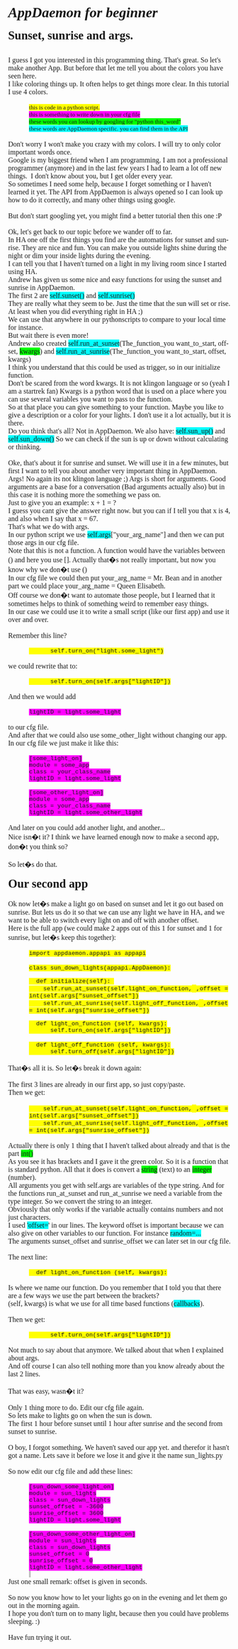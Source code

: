 <html xmlns:o="urn:schemas-microsoft-com:office:office"
xmlns:w="urn:schemas-microsoft-com:office:word"
xmlns="http://www.w3.org/TR/REC-html40">

<head>
<meta http-equiv=Content-Type content="text/html; charset=windows-1252">
<meta name=ProgId content=Word.Document>
<meta name=Generator content="Microsoft Word 10">
<meta name=Originator content="Microsoft Word 10">
<link rel=File-List
href="AppDaemon_for_beginner_2_edited_new_bestanden/filelist.xml">
<title>AppDaemon for beginner</title>
<!--[if gte mso 9]><xml>
 <w:WordDocument>
  <w:SpellingState>Clean</w:SpellingState>
  <w:GrammarState>Clean</w:GrammarState>
  <w:HyphenationZone>21</w:HyphenationZone>
  <w:BrowserLevel>MicrosoftInternetExplorer4</w:BrowserLevel>
 </w:WordDocument>
</xml><![endif]-->
<style>
<!--
 /* Font Definitions */
 @font-face
	{font-family:Tahoma;
	panose-1:2 11 6 4 3 5 4 4 2 4;
	mso-font-charset:0;
	mso-generic-font-family:swiss;
	mso-font-pitch:variable;
	mso-font-signature:-520077569 -1073717157 41 0 66047 0;}
@font-face
	{font-family:Calibri;
	panose-1:2 15 5 2 2 2 4 3 2 4;
	mso-font-charset:0;
	mso-generic-font-family:swiss;
	mso-font-pitch:variable;
	mso-font-signature:-536855809 -1073732485 9 0 511 0;}
 /* Style Definitions */
 p.MsoNormal, li.MsoNormal, div.MsoNormal
	{mso-style-parent:"";
	margin-top:0cm;
	margin-right:0cm;
	margin-bottom:10.0pt;
	margin-left:0cm;
	line-height:115%;
	mso-pagination:widow-orphan;
	font-size:11.0pt;
	font-family:Calibri;
	mso-fareast-font-family:"Times New Roman";}
span.char
	{mso-style-name:char;
	font-family:Tahoma;
	mso-ascii-font-family:Tahoma;
	mso-hansi-font-family:Tahoma;
	mso-bidi-font-family:Tahoma;}
span.SpellE
	{mso-style-name:"";
	mso-spl-e:yes;}
span.GramE
	{mso-style-name:"";
	mso-gram-e:yes;}
@page Section1
	{size:612.0pt 792.0pt;
	margin:72.0pt 72.0pt 72.0pt 72.0pt;
	mso-header-margin:35.4pt;
	mso-footer-margin:35.4pt;
	mso-paper-source:0;}
div.Section1
	{page:Section1;}
-->
</style>
<!--[if gte mso 10]>
<style>
 /* Style Definitions */
 table.MsoNormalTable
	{mso-style-name:Standaardtabel;
	mso-tstyle-rowband-size:0;
	mso-tstyle-colband-size:0;
	mso-style-noshow:yes;
	mso-style-parent:"";
	mso-padding-alt:0cm 5.4pt 0cm 5.4pt;
	mso-para-margin:0cm;
	mso-para-margin-bottom:.0001pt;
	mso-pagination:widow-orphan;
	font-size:10.0pt;
	font-family:"Times New Roman";}
</style>
<![endif]-->
</head>

<body lang=NL style='tab-interval:35.4pt'>

<div class=Section1>

<p class=MsoNormal style='margin-bottom:0cm;margin-bottom:.0001pt;line-height:
normal'><b><i><span lang=EN-US style='font-size:24.0pt;font-family:"Times New Roman";
mso-ansi-language:EN-US'>AppDaemon for beginner</span></i></b><span lang=DE
style='mso-ansi-language:DE'><o:p></o:p></span></p>

<p class=MsoNormal style='margin-bottom:0cm;margin-bottom:.0001pt;line-height:
normal'><span lang=EN-US style='font-size:12.0pt;font-family:"Times New Roman";
mso-ansi-language:EN-US'>&nbsp;</span><span lang=DE style='mso-ansi-language:
DE'><o:p></o:p></span></p>

<p class=MsoNormal style='margin-bottom:0cm;margin-bottom:.0001pt;line-height:
normal'><span class=GramE><b><span lang=EN-US style='font-size:20.0pt;
font-family:"Times New Roman";mso-ansi-language:EN-US'>Sunset, sunrise and
args.</span></b></span><span lang=DE style='mso-ansi-language:DE'><o:p></o:p></span></p>

<p class=MsoNormal style='margin-bottom:0cm;margin-bottom:.0001pt;line-height:
normal'><b><span lang=EN-US style='font-size:20.0pt;font-family:"Times New Roman";
mso-ansi-language:EN-US'>&nbsp;</span></b><span lang=DE style='mso-ansi-language:
DE'><o:p></o:p></span></p>

<p class=MsoNormal style='margin-bottom:0cm;margin-bottom:.0001pt;line-height:
normal'><span lang=EN-US style='font-size:12.0pt;font-family:"Times New Roman";
mso-ansi-language:EN-US'>I guess I got you interested in this programming
thing. That's great. So let's make another App. But before that let me tell you
about the colors you have seen here.</span></p>

<p class=MsoNormal style='margin-bottom:0cm;margin-bottom:.0001pt;line-height:
normal'><span lang=EN-US style='font-size:12.0pt;font-family:"Times New Roman";
mso-ansi-language:EN-US'>I like coloring things up. It often helps to get
things more clear. In this tutorial I use 4 colors. </span><span lang=EN-US
style='mso-ansi-language:EN-US'><o:p></o:p></span></p>

<p class=MsoNormal style='margin-bottom:0cm;margin-bottom:.0001pt;line-height:
normal'><span lang=EN-US style='font-size:12.0pt;font-family:"Times New Roman";
mso-ansi-language:EN-US'>&nbsp;</span><span lang=EN-US style='mso-ansi-language:
EN-US'><o:p></o:p></span></p>

<p class=MsoNormal style='margin-top:0cm;margin-right:0cm;margin-bottom:0cm;
margin-left:35.4pt;margin-bottom:.0001pt;line-height:normal'><span class=GramE><span
lang=EN-US style='font-size:10.0pt;font-family:"Times New Roman";background:
yellow;mso-ansi-language:EN-US'>this</span></span><span lang=EN-US
style='font-size:10.0pt;font-family:"Times New Roman";background:yellow;
mso-ansi-language:EN-US'> is code in a python script.</span><span lang=EN-US
style='mso-ansi-language:EN-US'><o:p></o:p></span></p>

<p class=MsoNormal style='margin-top:0cm;margin-right:0cm;margin-bottom:0cm;
margin-left:35.4pt;margin-bottom:.0001pt;line-height:normal'><span class=GramE><span
lang=EN-US style='font-size:10.0pt;font-family:"Times New Roman";background:
fuchsia;mso-ansi-language:EN-US'>this</span></span><span lang=EN-US
style='font-size:10.0pt;font-family:"Times New Roman";background:fuchsia;
mso-ansi-language:EN-US'> is something to write down in your cfg file</span><span
lang=EN-US style='mso-ansi-language:EN-US'><o:p></o:p></span></p>

<p class=MsoNormal style='margin-top:0cm;margin-right:0cm;margin-bottom:0cm;
margin-left:35.4pt;margin-bottom:.0001pt;line-height:normal'><span class=GramE><span
lang=EN-US style='font-size:10.0pt;font-family:"Times New Roman";background:
lime;mso-ansi-language:EN-US'>these</span></span><span lang=EN-US
style='font-size:10.0pt;font-family:"Times New Roman";background:lime;
mso-ansi-language:EN-US'> words you can lookup by <span class=SpellE>googling</span>
for &quot;python <span class=SpellE>this_word</span>&quot;</span></p>

<p class=MsoNormal style='margin-top:0cm;margin-right:0cm;margin-bottom:0cm;
margin-left:35.4pt;margin-bottom:.0001pt;line-height:normal'><span class=GramE><span
lang=EN-US style='font-size:10.0pt;font-family:"Times New Roman";background:
aqua;mso-ansi-language:EN-US'>these</span></span><span lang=EN-US
style='font-size:10.0pt;font-family:"Times New Roman";background:aqua;
mso-ansi-language:EN-US'> words are AppDaemon specific. <span class=GramE>you</span>
can find them in the API</span></p>

<p class=MsoNormal style='margin-bottom:0cm;margin-bottom:.0001pt;line-height:
normal'><span lang=EN-US style='font-size:12.0pt;font-family:"Times New Roman";
mso-ansi-language:EN-US'>&nbsp;</span></p>

<p class=MsoNormal style='margin-bottom:0cm;margin-bottom:.0001pt;line-height:
normal'><span lang=EN-US style='font-size:12.0pt;font-family:"Times New Roman";
mso-ansi-language:EN-US'>Don't worry I won't make you crazy with my colors. I
will try to only color important words once.</span></p>

<p class=MsoNormal style='margin-bottom:0cm;margin-bottom:.0001pt;line-height:
normal'><span lang=EN-US style='font-size:12.0pt;font-family:"Times New Roman";
mso-ansi-language:EN-US'>Google is my biggest friend when I am programming. I
am not a professional programmer (anymore) and in the last few years I had to
learn a lot off new things. &nbsp;I don't know about you, but I get older every
year.</span><span lang=EN-US style='mso-ansi-language:EN-US'><o:p></o:p></span></p>

<p class=MsoNormal style='margin-bottom:0cm;margin-bottom:.0001pt;line-height:
normal'><span lang=EN-US style='font-size:12.0pt;font-family:"Times New Roman";
mso-ansi-language:EN-US'>So sometimes I need some help, because I forget
something or I haven't learned it yet. The API from AppDaemon is always opened
so I can look up how to do it correctly, and many other things using <span
class=SpellE>google</span>.</span></p>

<p class=MsoNormal style='margin-bottom:0cm;margin-bottom:.0001pt;line-height:
normal'><span lang=EN-US style='font-size:12.0pt;font-family:"Times New Roman";
mso-ansi-language:EN-US'>&nbsp;</span></p>

<p class=MsoNormal style='margin-bottom:0cm;margin-bottom:.0001pt;line-height:
normal'><span lang=EN-US style='font-size:12.0pt;font-family:"Times New Roman";
mso-ansi-language:EN-US'>But don't start <span class=SpellE>googling</span>
yet, you might find a better tutorial then this <span class=GramE>one :P</span></span></p>

<p class=MsoNormal style='margin-bottom:0cm;margin-bottom:.0001pt;line-height:
normal'><span lang=EN-US style='font-size:12.0pt;font-family:"Times New Roman";
mso-ansi-language:EN-US'>&nbsp;</span></p>

<p class=MsoNormal style='margin-bottom:0cm;margin-bottom:.0001pt;line-height:
normal'><span lang=EN-US style='font-size:12.0pt;font-family:"Times New Roman";
mso-ansi-language:EN-US'>Ok, let's get back to our topic before we wander off
to far.</span></p>

<p class=MsoNormal style='margin-bottom:0cm;margin-bottom:.0001pt;line-height:
normal'><span lang=EN-US style='font-size:12.0pt;font-family:"Times New Roman";
mso-ansi-language:EN-US'>In HA one off the first things you find <span
class=GramE>are</span> the automations for sunset and sunrise. They are nice
and fun. You can make you outside lights shine during the night or dim <span
class=GramE>your</span> inside lights during the evening.</span></p>

<p class=MsoNormal style='margin-bottom:0cm;margin-bottom:.0001pt;line-height:
normal'><span lang=EN-US style='font-size:12.0pt;font-family:"Times New Roman";
mso-ansi-language:EN-US'>I can tell you that I haven't turned on a light in my
living room since I started using HA.</span></p>

<p class=MsoNormal style='margin-bottom:0cm;margin-bottom:.0001pt;line-height:
normal'><span lang=EN-US style='font-size:12.0pt;font-family:"Times New Roman";
mso-ansi-language:EN-US'>Andrew has given us some nice and easy functions for
using the sunset and sunrise in AppDaemon.</span><span lang=DE
style='mso-ansi-language:DE'><o:p></o:p></span></p>

<p class=MsoNormal style='margin-bottom:0cm;margin-bottom:.0001pt;line-height:
normal'><span lang=EN-US style='font-size:12.0pt;font-family:"Times New Roman";
mso-ansi-language:EN-US'>The first 2 are <span class=SpellE><span class=GramE><span
style='background:aqua'>self.sunset</span></span></span><span class=GramE><span
style='background:aqua'>(</span></span><span style='background:aqua'>)</span>
and <span class=SpellE><span style='background:aqua'>self.sunrise</span></span><span
style='background:aqua'>()</span></span><span lang=DE style='mso-ansi-language:
DE'><o:p></o:p></span></p>

<p class=MsoNormal style='margin-bottom:0cm;margin-bottom:.0001pt;line-height:
normal'><span lang=EN-US style='font-size:12.0pt;font-family:"Times New Roman";
mso-ansi-language:EN-US'>They are really what they seem to be. <span
class=GramE>Just the time that the sun will set or rise.</span> At least when
you did everything right in HA ;) </span></p>

<p class=MsoNormal style='margin-bottom:0cm;margin-bottom:.0001pt;line-height:
normal'><span lang=EN-US style='font-size:12.0pt;font-family:"Times New Roman";
mso-ansi-language:EN-US'>We can use that anywhere in our <span class=SpellE>pythonscripts</span>
to compare to your local time for instance.</span></p>

<p class=MsoNormal style='margin-bottom:0cm;margin-bottom:.0001pt;line-height:
normal'><span lang=EN-US style='font-size:12.0pt;font-family:"Times New Roman";
mso-ansi-language:EN-US'>But wait there is even more!</span></p>

<p class=MsoNormal style='margin-bottom:0cm;margin-bottom:.0001pt;line-height:
normal'><span lang=EN-US style='font-size:12.0pt;font-family:"Times New Roman";
mso-ansi-language:EN-US'>Andrew also created <span class=SpellE><span
style='background:aqua'>self.run_at_<span class=GramE>sunset</span></span></span><span
class=GramE>(</span><span class=SpellE>The_function_you</span> <span
class=SpellE>want_to_start</span>, offset, <span class=SpellE><span
style='background:lime'>kwargs</span></span>) and <span class=SpellE><span
style='background:aqua'>self.run_at_sunrise</span></span>(<span class=SpellE>The_function_you</span>
<span class=SpellE>want_to_start</span>, offset, <span class=SpellE>kwargs</span>)</span></p>

<p class=MsoNormal style='margin-bottom:0cm;margin-bottom:.0001pt;line-height:
normal'><span lang=EN-US style='font-size:12.0pt;font-family:"Times New Roman";
mso-ansi-language:EN-US'>I think you understand that this could be used as
trigger, so in our initialize function.</span></p>

<p class=MsoNormal style='margin-bottom:0cm;margin-bottom:.0001pt;line-height:
normal'><span lang=EN-US style='font-size:12.0pt;font-family:"Times New Roman";
mso-ansi-language:EN-US'>Don't be scared from the word <span class=SpellE>kwargs</span>.
It is not <span class=SpellE>klingon</span> language or so (yeah I am a <span
class=SpellE>startrek</span> fan) <span class=SpellE>Kwargs</span> is a python
word that is used on a place where you can use several variables you want to
pass to the function.</span></p>

<p class=MsoNormal style='margin-bottom:0cm;margin-bottom:.0001pt;line-height:
normal'><span lang=EN-US style='font-size:12.0pt;font-family:"Times New Roman";
mso-ansi-language:EN-US'>So at that place you can give something to your
function. Maybe you like to give a description or a color for your lights. I
don't use it a lot actually, but it is there.</span></p>

<p class=MsoNormal style='margin-bottom:0cm;margin-bottom:.0001pt;line-height:
normal'><span lang=EN-US style='font-size:12.0pt;font-family:"Times New Roman";
mso-ansi-language:EN-US'>Do you think that's all? Not in AppDaemon. We also
have: <span class=SpellE><span style='background:aqua'>self.sun_<span
class=GramE>up</span></span></span><span class=GramE><span style='background:
aqua'>(</span></span><span style='background:aqua'>)</span> and <span
class=SpellE><span style='background:aqua'>self.sun_down</span></span><span
style='background:aqua'>()</span> So we can check if the sun is up or down
without calculating or thinking.</span></p>

<p class=MsoNormal style='margin-bottom:0cm;margin-bottom:.0001pt;line-height:
normal'><span lang=EN-US style='font-size:12.0pt;font-family:"Times New Roman";
mso-ansi-language:EN-US'>&nbsp;</span></p>

<p class=MsoNormal style='margin-bottom:0cm;margin-bottom:.0001pt;line-height:
normal'><span class=SpellE><span lang=EN-US style='font-size:12.0pt;font-family:
"Times New Roman";mso-ansi-language:EN-US'>Oke</span></span><span lang=EN-US
style='font-size:12.0pt;font-family:"Times New Roman";mso-ansi-language:EN-US'>,
that's about it for sunrise and sunset. We will use it in a few minutes, but
first I want to tell you about another very important thing in AppDaemon.</span><span
lang=EN-US style='mso-ansi-language:EN-US'><o:p></o:p></span></p>

<p class=MsoNormal style='margin-bottom:0cm;margin-bottom:.0001pt;line-height:
normal'><span lang=EN-US style='font-size:12.0pt;font-family:"Times New Roman";
mso-ansi-language:EN-US'>Args! No again <span class=GramE>its</span> not <span
class=SpellE>klingon</span> language ;) Args is short for arguments. Good
arguments are a base for a conversation (Bad arguments actually also) but in
this case it is nothing more the something we pass on.</span><span lang=EN-US
style='mso-ansi-language:EN-US'><o:p></o:p></span></p>

<p class=MsoNormal style='margin-bottom:0cm;margin-bottom:.0001pt;line-height:
normal'><span lang=EN-US style='font-size:12.0pt;font-family:"Times New Roman";
mso-ansi-language:EN-US'>Just to give you an example: x + 1 <span class=GramE>=
?</span></span><span lang=DE style='mso-ansi-language:DE'><o:p></o:p></span></p>

<p class=MsoNormal style='margin-bottom:0cm;margin-bottom:.0001pt;line-height:
normal'><span lang=EN-US style='font-size:12.0pt;font-family:"Times New Roman";
mso-ansi-language:EN-US'>I guess you <span class=GramE>cant</span> give the
answer right now. <span class=GramE>but</span> you can if I tell you that x is
4, and also when I say that x = 67.</span><span lang=DE style='mso-ansi-language:
DE'><o:p></o:p></span></p>

<p class=MsoNormal style='margin-bottom:0cm;margin-bottom:.0001pt;line-height:
normal'><span lang=EN-US style='font-size:12.0pt;font-family:"Times New Roman";
mso-ansi-language:EN-US'>That's what we do with args.</span></p>

<p class=MsoNormal style='margin-bottom:0cm;margin-bottom:.0001pt;line-height:
normal'><span lang=EN-US style='font-size:12.0pt;font-family:"Times New Roman";
mso-ansi-language:EN-US'>In our python script we use <span class=SpellE><span
class=GramE><span style='background:aqua'>self.args</span></span></span><span
class=GramE>[</span>&quot;<span class=SpellE>your_arg_name</span>&quot;] and
then we can put those args in our cfg file. </span></p>

<p class=MsoNormal style='margin-bottom:0cm;margin-bottom:.0001pt;line-height:
normal'><span lang=EN-US style='font-size:12.0pt;font-family:"Times New Roman";
mso-ansi-language:EN-US'>Note that this is not a function. A function would
have the variables between () and here you use []. Actually that�s not really
important, but now you know why we don�t use () </span></p>

<p class=MsoNormal style='margin-bottom:0cm;margin-bottom:.0001pt;line-height:
normal'><span lang=EN-US style='font-size:12.0pt;font-family:"Times New Roman";
mso-ansi-language:EN-US'>In our cfg file we could then put <span class=SpellE>your_arg_name</span>
= Mr. Bean and in another part we could place <span class=SpellE>your_arg_name</span>
= Queen Elisabeth.</span></p>

<p class=MsoNormal style='margin-bottom:0cm;margin-bottom:.0001pt;line-height:
normal'><span lang=EN-US style='font-size:12.0pt;font-family:"Times New Roman";
mso-ansi-language:EN-US'>Off course we don�t want to automate those people, but
I learned that it sometimes helps to think of something weird to remember easy
things.</span></p>

<p class=MsoNormal style='margin-bottom:0cm;margin-bottom:.0001pt;line-height:
normal'><span lang=EN-US style='font-size:12.0pt;font-family:"Times New Roman";
mso-ansi-language:EN-US'>In our case we could use it to write a small script
(like our first app) and use it over and over.</span></p>

<p class=MsoNormal style='margin-bottom:0cm;margin-bottom:.0001pt;line-height:
normal'><span lang=EN-US style='font-size:12.0pt;font-family:"Times New Roman";
mso-ansi-language:EN-US'>&nbsp;</span></p>

<p class=MsoNormal style='margin-bottom:0cm;margin-bottom:.0001pt;line-height:
normal'><span lang=EN-US style='font-size:12.0pt;font-family:"Times New Roman";
mso-ansi-language:EN-US'>Remember this line?</span></p>

<p class=MsoNormal style='margin-bottom:0cm;margin-bottom:.0001pt;line-height:
normal'><span lang=EN-US style='font-size:12.0pt;font-family:"Times New Roman";
mso-ansi-language:EN-US'>&nbsp;</span></p>

<p class=MsoNormal style='margin-top:0cm;margin-right:0cm;margin-bottom:0cm;
margin-left:35.4pt;margin-bottom:.0001pt;line-height:normal'><span lang=EN-US
style='font-size:10.0pt;font-family:"Courier New";background:yellow;mso-ansi-language:
EN-US'>&nbsp;&nbsp;&nbsp;&nbsp;&nbsp; <span class=SpellE>self.turn_<span
class=GramE>on</span></span><span class=GramE>(</span>&quot;<span class=SpellE>light.some_light</span>&quot;)</span></p>

<p class=MsoNormal style='margin-top:0cm;margin-right:0cm;margin-bottom:0cm;
margin-left:35.4pt;margin-bottom:.0001pt;line-height:normal'><span lang=EN-US
style='font-size:12.0pt;font-family:"Courier New";mso-ansi-language:EN-US'>&nbsp;</span></p>

<p class=MsoNormal style='margin-bottom:0cm;margin-bottom:.0001pt;line-height:
normal'><span class=GramE><span lang=EN-US style='font-size:12.0pt;font-family:
"Times New Roman";mso-ansi-language:EN-US'>we</span></span><span lang=EN-US
style='font-size:12.0pt;font-family:"Times New Roman";mso-ansi-language:EN-US'>
could rewrite that to:</span></p>

<p class=MsoNormal style='margin-top:0cm;margin-right:0cm;margin-bottom:0cm;
margin-left:35.4pt;margin-bottom:.0001pt;line-height:normal'><span lang=EN-US
style='font-size:12.0pt;font-family:"Times New Roman";mso-ansi-language:EN-US'>&nbsp;</span></p>

<p class=MsoNormal style='margin-top:0cm;margin-right:0cm;margin-bottom:0cm;
margin-left:35.4pt;margin-bottom:.0001pt;line-height:normal'><span lang=EN-US
style='font-size:10.0pt;font-family:"Courier New";background:yellow;mso-ansi-language:
EN-US'>&nbsp;&nbsp;&nbsp;&nbsp;&nbsp; <span class=SpellE>self.turn_<span
class=GramE>on</span></span><span class=GramE>(</span><span class=SpellE>self.args</span>[&quot;<span
class=SpellE>lightID</span>&quot;])</span></p>

<p class=MsoNormal style='margin-top:0cm;margin-right:0cm;margin-bottom:0cm;
margin-left:35.4pt;margin-bottom:.0001pt;line-height:normal'><span lang=EN-US
style='font-size:12.0pt;font-family:"Times New Roman";mso-ansi-language:EN-US'>&nbsp;</span></p>

<p class=MsoNormal style='margin-bottom:0cm;margin-bottom:.0001pt;line-height:
normal'><span lang=EN-US style='font-size:12.0pt;font-family:"Times New Roman";
mso-ansi-language:EN-US'>And then we would add</span></p>

<p class=MsoNormal style='margin-top:0cm;margin-right:0cm;margin-bottom:0cm;
margin-left:35.4pt;margin-bottom:.0001pt;line-height:normal'><span lang=EN-US
style='font-size:12.0pt;font-family:"Times New Roman";mso-ansi-language:EN-US'>&nbsp;</span></p>

<p class=MsoNormal style='margin-top:0cm;margin-right:0cm;margin-bottom:0cm;
margin-left:35.4pt;margin-bottom:.0001pt;line-height:normal'><span
class=SpellE><span class=GramE><span lang=EN-US style='font-size:10.0pt;
font-family:"Courier New";background:fuchsia;mso-ansi-language:EN-US'>lightID</span></span></span><span
lang=EN-US style='font-size:10.0pt;font-family:"Courier New";background:fuchsia;
mso-ansi-language:EN-US'> = <span class=SpellE>light.some_light</span></span></p>

<p class=MsoNormal style='margin-top:0cm;margin-right:0cm;margin-bottom:0cm;
margin-left:35.4pt;margin-bottom:.0001pt;line-height:normal'><span lang=EN-US
style='font-size:12.0pt;font-family:"Times New Roman";mso-ansi-language:EN-US'>&nbsp;</span></p>

<p class=MsoNormal style='margin-bottom:0cm;margin-bottom:.0001pt;line-height:
normal'><span class=GramE><span lang=EN-US style='font-size:12.0pt;font-family:
"Times New Roman";mso-ansi-language:EN-US'>to</span></span><span lang=EN-US
style='font-size:12.0pt;font-family:"Times New Roman";mso-ansi-language:EN-US'>
our cfg file.</span></p>

<p class=MsoNormal style='margin-bottom:0cm;margin-bottom:.0001pt;line-height:
normal'><span lang=EN-US style='font-size:12.0pt;font-family:"Times New Roman";
mso-ansi-language:EN-US'>And after that we could also use <span class=SpellE>some_other_light</span>
without changing our app.</span></p>

<p class=MsoNormal style='margin-bottom:0cm;margin-bottom:.0001pt;line-height:
normal'><span lang=EN-US style='font-size:12.0pt;font-family:"Times New Roman";
mso-ansi-language:EN-US'>In our cfg file we just make it like this:</span></p>

<p class=MsoNormal style='margin-bottom:0cm;margin-bottom:.0001pt;line-height:
normal'><span lang=EN-US style='font-size:12.0pt;font-family:"Times New Roman";
mso-ansi-language:EN-US'>&nbsp;</span></p>

<p class=MsoNormal style='margin-top:0cm;margin-right:0cm;margin-bottom:0cm;
margin-left:35.4pt;margin-bottom:.0001pt;line-height:normal'><span lang=EN-US
style='font-size:10.0pt;font-family:"Courier New";background:fuchsia;
mso-ansi-language:EN-US'>[<span class=SpellE>some_light_on</span>]</span></p>

<p class=MsoNormal style='margin-top:0cm;margin-right:0cm;margin-bottom:0cm;
margin-left:35.4pt;margin-bottom:.0001pt;line-height:normal'><span class=GramE><span
lang=EN-US style='font-size:10.0pt;font-family:"Courier New";background:fuchsia;
mso-ansi-language:EN-US'>module</span></span><span lang=EN-US style='font-size:
10.0pt;font-family:"Courier New";background:fuchsia;mso-ansi-language:EN-US'> =
<span class=SpellE>some_app</span></span><span lang=EN-US style='font-size:
12.0pt;font-family:"Courier New";background:fuchsia;mso-ansi-language:EN-US'> </span></p>

<p class=MsoNormal style='margin-top:0cm;margin-right:0cm;margin-bottom:0cm;
margin-left:35.4pt;margin-bottom:.0001pt;line-height:normal'><span class=GramE><span
lang=EN-US style='font-size:10.0pt;font-family:"Courier New";background:fuchsia;
mso-ansi-language:EN-US'>class</span></span><span lang=EN-US style='font-size:
10.0pt;font-family:"Courier New";background:fuchsia;mso-ansi-language:EN-US'> =
<span class=SpellE>your_class_name</span></span><span lang=EN-US
style='font-size:12.0pt;font-family:"Courier New";background:fuchsia;
mso-ansi-language:EN-US'> </span></p>

<p class=MsoNormal style='margin-top:0cm;margin-right:0cm;margin-bottom:0cm;
margin-left:35.4pt;margin-bottom:.0001pt;line-height:normal'><span
class=SpellE><span class=GramE><span lang=EN-US style='font-size:10.0pt;
font-family:"Courier New";background:fuchsia;mso-ansi-language:EN-US'>lightID</span></span></span><span
lang=EN-US style='font-size:10.0pt;font-family:"Courier New";background:fuchsia;
mso-ansi-language:EN-US'> = <span class=SpellE>light.some_light</span></span></p>

<p class=MsoNormal style='margin-bottom:0cm;margin-bottom:.0001pt;line-height:
normal'><o:p>&nbsp;</o:p></p>

<p class=MsoNormal style='margin-top:0cm;margin-right:0cm;margin-bottom:0cm;
margin-left:35.4pt;margin-bottom:.0001pt;line-height:normal'><span lang=EN-US
style='font-size:10.0pt;font-family:"Courier New";background:fuchsia;
mso-ansi-language:EN-US'>[<span class=SpellE>some_other_light_on</span>]</span></p>

<p class=MsoNormal style='margin-top:0cm;margin-right:0cm;margin-bottom:0cm;
margin-left:35.4pt;margin-bottom:.0001pt;line-height:normal'><span class=GramE><span
lang=EN-US style='font-size:10.0pt;font-family:"Courier New";background:fuchsia;
mso-ansi-language:EN-US'>module</span></span><span lang=EN-US style='font-size:
10.0pt;font-family:"Courier New";background:fuchsia;mso-ansi-language:EN-US'> =
<span class=SpellE>some_app</span></span><span lang=EN-US style='font-size:
12.0pt;font-family:"Courier New";background:fuchsia;mso-ansi-language:EN-US'> </span></p>

<p class=MsoNormal style='margin-top:0cm;margin-right:0cm;margin-bottom:0cm;
margin-left:35.4pt;margin-bottom:.0001pt;line-height:normal'><span class=GramE><span
lang=EN-US style='font-size:10.0pt;font-family:"Courier New";background:fuchsia;
mso-ansi-language:EN-US'>class</span></span><span lang=EN-US style='font-size:
10.0pt;font-family:"Courier New";background:fuchsia;mso-ansi-language:EN-US'> =
<span class=SpellE>your_class_name</span></span><span lang=EN-US
style='font-size:12.0pt;font-family:"Courier New";background:fuchsia;
mso-ansi-language:EN-US'> </span></p>

<p class=MsoNormal style='margin-top:0cm;margin-right:0cm;margin-bottom:0cm;
margin-left:35.4pt;margin-bottom:.0001pt;line-height:normal'><span
class=SpellE><span class=GramE><span lang=EN-US style='font-size:10.0pt;
font-family:"Courier New";background:fuchsia;mso-ansi-language:EN-US'>lightID</span></span></span><span
lang=EN-US style='font-size:10.0pt;font-family:"Courier New";background:fuchsia;
mso-ansi-language:EN-US'> = <span class=SpellE>light.some_other_light</span></span></p>

<p class=MsoNormal style='margin-bottom:0cm;margin-bottom:.0001pt;line-height:
normal'><span lang=EN-US style='font-size:12.0pt;font-family:"Times New Roman";
mso-ansi-language:EN-US'>&nbsp;</span></p>

<p class=MsoNormal style='margin-bottom:0cm;margin-bottom:.0001pt;line-height:
normal'><span lang=EN-US style='font-size:12.0pt;font-family:"Times New Roman";
mso-ansi-language:EN-US'>And later on you could add another <span class=GramE>light,</span>
and another...</span></p>

<p class=MsoNormal style='margin-bottom:0cm;margin-bottom:.0001pt;line-height:
normal'><span lang=EN-US style='font-size:12.0pt;font-family:"Times New Roman";
mso-ansi-language:EN-US'>Nice isn�t it? I think we have learned enough now to
make a second app, don�t you think so?</span></p>

<p class=MsoNormal style='margin-bottom:0cm;margin-bottom:.0001pt;line-height:
normal'><span lang=EN-US style='font-size:12.0pt;font-family:"Times New Roman";
mso-ansi-language:EN-US'>&nbsp;</span></p>

<p class=MsoNormal style='margin-bottom:0cm;margin-bottom:.0001pt;line-height:
normal'><span lang=EN-US style='font-size:12.0pt;font-family:"Times New Roman";
mso-ansi-language:EN-US'>So let�s do that.</span></p>

<p class=MsoNormal style='margin-bottom:0cm;margin-bottom:.0001pt;line-height:
normal'><span lang=EN-US style='font-size:12.0pt;font-family:"Times New Roman";
mso-ansi-language:EN-US'>&nbsp;</span></p>

<p class=MsoNormal style='margin-bottom:0cm;margin-bottom:.0001pt;line-height:
normal'><b><span lang=EN-US style='font-size:20.0pt;font-family:"Times New Roman";
mso-ansi-language:EN-US'>Our second app</span></b></p>

<p class=MsoNormal style='margin-bottom:0cm;margin-bottom:.0001pt;line-height:
normal'><span lang=EN-US style='font-size:12.0pt;font-family:"Times New Roman";
mso-ansi-language:EN-US'>&nbsp;</span></p>

<p class=MsoNormal style='margin-bottom:0cm;margin-bottom:.0001pt;line-height:
normal'><span lang=EN-US style='font-size:12.0pt;font-family:"Times New Roman";
mso-ansi-language:EN-US'>Ok now let�s make a light go on based on sunset and
let it go out based on sunrise. But lets us do it so that we can use any light
we have in HA, and we want to be able to switch every light on and off with
another offset.</span></p>

<p class=MsoNormal style='margin-bottom:0cm;margin-bottom:.0001pt;line-height:
normal'><span lang=EN-US style='font-size:12.0pt;font-family:"Times New Roman";
mso-ansi-language:EN-US'>Here is the full app (we could make 2 apps out of this
1 for sunset and 1 for sunrise, but let�s keep this together):</span></p>

<p class=MsoNormal style='margin-bottom:0cm;margin-bottom:.0001pt;line-height:
normal'><span lang=EN-US style='font-size:12.0pt;font-family:"Times New Roman";
mso-ansi-language:EN-US'>&nbsp;</span></p>

<p class=MsoNormal style='margin-top:0cm;margin-right:0cm;margin-bottom:0cm;
margin-left:35.4pt;margin-bottom:.0001pt;line-height:normal'><span class=GramE><span
lang=EN-US style='font-size:10.0pt;font-family:"Courier New";background:yellow;
mso-ansi-language:EN-US'>import</span></span><span lang=EN-US style='font-size:
10.0pt;font-family:"Courier New";background:yellow;mso-ansi-language:EN-US'>
appdaemon.appapi as appapi</span></p>

<p class=MsoNormal style='margin-top:0cm;margin-right:0cm;margin-bottom:0cm;
margin-left:35.4pt;margin-bottom:.0001pt;line-height:normal'><span lang=EN-US
style='font-size:12.0pt;font-family:"Courier New";mso-ansi-language:EN-US'>&nbsp;</span></p>

<p class=MsoNormal style='margin-top:0cm;margin-right:0cm;margin-bottom:0cm;
margin-left:35.4pt;margin-bottom:.0001pt;line-height:normal'><span class=GramE><span
lang=EN-US style='font-size:10.0pt;font-family:"Courier New";background:yellow;
mso-ansi-language:EN-US'>class</span></span><span lang=EN-US style='font-size:
10.0pt;font-family:"Courier New";background:yellow;mso-ansi-language:EN-US'> <span
class=SpellE>sun_down_lights</span>(<span class=SpellE>appapi.AppDaemon</span>):</span></p>

<p class=MsoNormal style='margin-top:0cm;margin-right:0cm;margin-bottom:0cm;
margin-left:35.4pt;margin-bottom:.0001pt;line-height:normal'><span lang=EN-US
style='font-size:10.0pt;font-family:"Courier New";mso-ansi-language:EN-US'>&nbsp;</span></p>

<p class=MsoNormal style='margin-top:0cm;margin-right:0cm;margin-bottom:0cm;
margin-left:35.4pt;margin-bottom:.0001pt;line-height:normal'><span lang=EN-US
style='font-size:10.0pt;font-family:"Courier New";background:yellow;mso-ansi-language:
EN-US'>&nbsp; <span class=GramE>def</span> initialize(self):&nbsp; </span><span
lang=DE style='mso-ansi-language:DE'><o:p></o:p></span></p>

<p class=MsoNormal style='margin-top:0cm;margin-right:0cm;margin-bottom:0cm;
margin-left:35.4pt;margin-bottom:.0001pt;line-height:normal'><span lang=EN-US
style='font-size:10.0pt;font-family:"Courier New";background:yellow;mso-ansi-language:
EN-US'>&nbsp;&nbsp;&nbsp; <span class=SpellE>self.run_at_<span class=GramE>sunset</span></span><span
class=GramE>(</span><span class=SpellE>self.light_on_function</span>,</span><span
lang=EN-US style='font-size:12.0pt;font-family:"Courier New";background:yellow;
mso-ansi-language:EN-US'> </span><span lang=EN-US style='font-size:10.0pt;
font-family:"Courier New";background:yellow;mso-ansi-language:EN-US'>,offset = <span
class=SpellE>int</span>(<span class=SpellE>self.args</span>[&quot;<span
class=SpellE>sunset_offset</span>&quot;])</span><span lang=DE style='mso-ansi-language:
DE'><o:p></o:p></span></p>

<p class=MsoNormal style='margin-top:0cm;margin-right:0cm;margin-bottom:0cm;
margin-left:35.4pt;margin-bottom:.0001pt;line-height:normal'><span lang=EN-US
style='font-size:10.0pt;font-family:"Courier New";background:yellow;mso-ansi-language:
EN-US'>&nbsp;&nbsp;&nbsp; <span class=SpellE>self.run_at_<span class=GramE>sunrise</span></span><span
class=GramE>(</span><span class=SpellE>self.light_off_function</span>,</span><span
lang=EN-US style='font-size:12.0pt;font-family:"Courier New";background:yellow;
mso-ansi-language:EN-US'> </span><span lang=EN-US style='font-size:10.0pt;
font-family:"Courier New";background:yellow;mso-ansi-language:EN-US'>,offset = <span
class=SpellE>int</span>(<span class=SpellE>self.args</span>[&quot;<span
class=SpellE>sunrise_offset</span>&quot;])</span><span lang=DE
style='mso-ansi-language:DE'><o:p></o:p></span></p>

<p class=MsoNormal style='margin-bottom:0cm;margin-bottom:.0001pt;line-height:
normal'><span lang=EN-US style='font-size:10.0pt;font-family:"Courier New";
mso-ansi-language:EN-US'>&nbsp;</span><span lang=DE style='mso-ansi-language:
DE'><o:p></o:p></span></p>

<p class=MsoNormal style='margin-top:0cm;margin-right:0cm;margin-bottom:0cm;
margin-left:35.4pt;margin-bottom:.0001pt;line-height:normal'><span lang=EN-US
style='font-size:10.0pt;font-family:"Courier New";background:yellow;mso-ansi-language:
EN-US'>&nbsp; <span class=GramE>def</span> <span class=SpellE>light_on_function</span>
(self, <span class=SpellE>kwargs</span>):</span></p>

<p class=MsoNormal style='margin-top:0cm;margin-right:0cm;margin-bottom:0cm;
margin-left:35.4pt;margin-bottom:.0001pt;line-height:normal'><span lang=EN-US
style='font-size:10.0pt;font-family:"Courier New";background:yellow;mso-ansi-language:
EN-US'>&nbsp;&nbsp;&nbsp;&nbsp;&nbsp; <span class=SpellE>self.turn_<span
class=GramE>on</span></span><span class=GramE>(</span><span class=SpellE>self.args</span>[&quot;<span
class=SpellE>lightID</span>&quot;])</span></p>

<p class=MsoNormal style='margin-bottom:0cm;margin-bottom:.0001pt;line-height:
normal'><span lang=EN-US style='font-size:12.0pt;font-family:"Courier New";
mso-ansi-language:EN-US'>&nbsp;</span></p>

<p class=MsoNormal style='margin-top:0cm;margin-right:0cm;margin-bottom:0cm;
margin-left:35.4pt;margin-bottom:.0001pt;line-height:normal'><span lang=EN-US
style='font-size:10.0pt;font-family:"Courier New";background:yellow;mso-ansi-language:
EN-US'>&nbsp; <span class=GramE>def</span> <span class=SpellE>light_off_function</span>
(self, <span class=SpellE>kwargs</span>):</span></p>

<p class=MsoNormal style='margin-top:0cm;margin-right:0cm;margin-bottom:0cm;
margin-left:35.4pt;margin-bottom:.0001pt;line-height:normal'><span lang=EN-US
style='font-size:10.0pt;font-family:"Courier New";background:yellow;mso-ansi-language:
EN-US'>&nbsp;&nbsp;&nbsp;&nbsp;&nbsp; <span class=SpellE>self.turn_<span
class=GramE>off</span></span><span class=GramE>(</span><span class=SpellE>self.args</span>[&quot;<span
class=SpellE>lightID</span>&quot;])</span><span lang=DE style='mso-ansi-language:
DE'><o:p></o:p></span></p>

<p class=MsoNormal style='margin-bottom:0cm;margin-bottom:.0001pt;line-height:
normal'><span lang=EN-US style='font-size:12.0pt;font-family:"Times New Roman";
mso-ansi-language:EN-US'>&nbsp;</span><span lang=DE style='mso-ansi-language:
DE'><o:p></o:p></span></p>

<p class=MsoNormal style='margin-bottom:0cm;margin-bottom:.0001pt;line-height:
normal'><span lang=EN-US style='font-size:12.0pt;font-family:"Times New Roman";
mso-ansi-language:EN-US'>That�s all it is. So let�s break it down again:</span><span
lang=DE style='mso-ansi-language:DE'><o:p></o:p></span></p>

<p class=MsoNormal style='margin-bottom:0cm;margin-bottom:.0001pt;line-height:
normal'><span lang=EN-US style='font-size:12.0pt;font-family:"Times New Roman";
mso-ansi-language:EN-US'>&nbsp;</span><span lang=DE style='mso-ansi-language:
DE'><o:p></o:p></span></p>

<p class=MsoNormal style='margin-bottom:0cm;margin-bottom:.0001pt;line-height:
normal'><span lang=EN-US style='font-size:12.0pt;font-family:"Times New Roman";
mso-ansi-language:EN-US'>The first 3 lines are already in our first app, so
just copy/paste.</span><span lang=DE style='mso-ansi-language:DE'><o:p></o:p></span></p>

<p class=MsoNormal style='margin-bottom:0cm;margin-bottom:.0001pt;line-height:
normal'><span lang=EN-US style='font-size:12.0pt;font-family:"Times New Roman";
mso-ansi-language:EN-US'>Then we get:</span><span lang=DE style='mso-ansi-language:
DE'><o:p></o:p></span></p>

<p class=MsoNormal style='margin-bottom:0cm;margin-bottom:.0001pt;line-height:
normal'><span lang=EN-US style='font-size:12.0pt;font-family:"Times New Roman";
mso-ansi-language:EN-US'>&nbsp;</span><span lang=DE style='mso-ansi-language:
DE'><o:p></o:p></span></p>

<p class=MsoNormal style='margin-top:0cm;margin-right:0cm;margin-bottom:0cm;
margin-left:35.4pt;margin-bottom:.0001pt;line-height:normal'><span lang=EN-US
style='font-size:10.0pt;font-family:"Courier New";background:yellow;mso-ansi-language:
EN-US'>&nbsp;&nbsp;&nbsp; <span class=SpellE>self.run_at_<span class=GramE>sunset</span></span><span
class=GramE>(</span><span class=SpellE>self.light_on_function</span>,</span><span
lang=EN-US style='font-size:12.0pt;font-family:"Courier New";background:yellow;
mso-ansi-language:EN-US'> </span><span lang=EN-US style='font-size:10.0pt;
font-family:"Courier New";background:yellow;mso-ansi-language:EN-US'>,offset = <span
class=SpellE>int</span>(<span class=SpellE>self.args</span>[&quot;<span
class=SpellE>sunset_offset</span>&quot;])</span><span lang=DE style='mso-ansi-language:
DE'><o:p></o:p></span></p>

<p class=MsoNormal style='margin-top:0cm;margin-right:0cm;margin-bottom:0cm;
margin-left:35.4pt;margin-bottom:.0001pt;line-height:normal'><span lang=EN-US
style='font-size:10.0pt;font-family:"Courier New";background:yellow;mso-ansi-language:
EN-US'>&nbsp;&nbsp;&nbsp; <span class=SpellE>self.run_at_<span class=GramE>sunrise</span></span><span
class=GramE>(</span><span class=SpellE>self.light_off_function</span>,</span><span
lang=EN-US style='font-size:12.0pt;font-family:"Courier New";background:yellow;
mso-ansi-language:EN-US'> </span><span lang=EN-US style='font-size:10.0pt;
font-family:"Courier New";background:yellow;mso-ansi-language:EN-US'>,offset = <span
class=SpellE>int</span>(<span class=SpellE>self.args</span>[&quot;<span
class=SpellE>sunrise_offset</span>&quot;])</span><span lang=DE
style='mso-ansi-language:DE'><o:p></o:p></span></p>

<p class=MsoNormal style='margin-bottom:0cm;margin-bottom:.0001pt;line-height:
normal'><span lang=EN-US style='font-size:12.0pt;font-family:"Times New Roman";
mso-ansi-language:EN-US'>&nbsp;</span><span lang=DE style='mso-ansi-language:
DE'><o:p></o:p></span></p>

<p class=MsoNormal style='margin-bottom:0cm;margin-bottom:.0001pt;line-height:
normal'><span lang=EN-US style='font-size:12.0pt;font-family:"Times New Roman";
mso-ansi-language:EN-US'>Actually there is only 1 thing that I haven't talked
about already and that is the part <span class=SpellE><span class=GramE><span
style='background:lime'>int</span></span></span><span class=GramE><span
style='background:lime'>()</span></span> </span></p>

<p class=MsoNormal style='margin-bottom:0cm;margin-bottom:.0001pt;line-height:
normal'><span lang=EN-US style='font-size:12.0pt;font-family:"Times New Roman";
mso-ansi-language:EN-US'>As you see it has brackets and I gave it the green
color. So it is a function that is standard python. All that it does is <span
class=GramE>convert</span> a <span style='background:lime'>string</span> (text)
to an <span style='background:lime'>integer</span> (number).</span><span
lang=EN-US style='mso-ansi-language:EN-US'><o:p></o:p></span></p>

<p class=MsoNormal style='margin-bottom:0cm;margin-bottom:.0001pt;line-height:
normal'><span lang=EN-US style='font-size:12.0pt;font-family:"Times New Roman";
mso-ansi-language:EN-US'>All arguments you get with <span class=SpellE>self.args</span>
are variables of the type string. And for the functions <span class=SpellE>run_at_sunset</span>
and <span class=SpellE>run_at_sunrise</span> we need a variable from the type
integer. So we convert the string to an integer.</span><span lang=EN-US
style='mso-ansi-language:EN-US'><o:p></o:p></span></p>

<p class=MsoNormal style='margin-bottom:0cm;margin-bottom:.0001pt;line-height:
normal'><span lang=EN-US style='font-size:12.0pt;font-family:"Times New Roman";
mso-ansi-language:EN-US'>Obviously that only works if the variable actually
contains numbers and not just characters.</span><span lang=EN-US
style='mso-ansi-language:EN-US'><o:p></o:p></span></p>

<p class=MsoNormal style='margin-bottom:0cm;margin-bottom:.0001pt;line-height:
normal'><span lang=EN-US style='font-size:12.0pt;font-family:"Times New Roman";
mso-ansi-language:EN-US'>I used <span style='background:aqua'>'offset=</span>'
in our lines. The keyword offset is important because we can also give on other
variables to our function. For instance <span style='background:aqua'>random=...</span></span><span
lang=EN-US style='mso-ansi-language:EN-US'><o:p></o:p></span></p>

<p class=MsoNormal style='margin-bottom:0cm;margin-bottom:.0001pt;line-height:
normal'><span lang=EN-US style='font-size:12.0pt;font-family:"Times New Roman";
mso-ansi-language:EN-US'>The arguments <span class=SpellE>sunset_offset</span>
and <span class=SpellE>sunrise_offset</span> we can later set in our cfg file.</span><span
lang=EN-US style='mso-ansi-language:EN-US'><o:p></o:p></span></p>

<p class=MsoNormal style='margin-bottom:0cm;margin-bottom:.0001pt;line-height:
normal'><span lang=EN-US style='font-size:12.0pt;font-family:"Times New Roman";
mso-ansi-language:EN-US'>&nbsp;</span><span lang=EN-US style='mso-ansi-language:
EN-US'><o:p></o:p></span></p>

<p class=MsoNormal style='margin-bottom:0cm;margin-bottom:.0001pt;line-height:
normal'><span lang=EN-US style='font-size:12.0pt;font-family:"Times New Roman";
mso-ansi-language:EN-US'>The next line:</span><span lang=EN-US
style='mso-ansi-language:EN-US'><o:p></o:p></span></p>

<p class=MsoNormal style='margin-bottom:0cm;margin-bottom:.0001pt;line-height:
normal'><span lang=EN-US style='font-size:12.0pt;font-family:"Times New Roman";
mso-ansi-language:EN-US'>&nbsp;</span><span lang=EN-US style='mso-ansi-language:
EN-US'><o:p></o:p></span></p>

<p class=MsoNormal style='margin-top:0cm;margin-right:0cm;margin-bottom:0cm;
margin-left:35.4pt;margin-bottom:.0001pt;line-height:normal'><span lang=EN-US
style='font-size:10.0pt;font-family:"Courier New";background:yellow;mso-ansi-language:
EN-US'>&nbsp; <span class=GramE>def</span> <span class=SpellE>light_on_function</span>
(self, <span class=SpellE>kwargs</span>):</span></p>

<p class=MsoNormal style='margin-bottom:0cm;margin-bottom:.0001pt;line-height:
normal'><span lang=EN-US style='font-size:12.0pt;font-family:"Times New Roman";
mso-ansi-language:EN-US'>&nbsp;</span></p>

<p class=MsoNormal style='margin-bottom:0cm;margin-bottom:.0001pt;line-height:
normal'><span lang=EN-US style='font-size:12.0pt;font-family:"Times New Roman";
mso-ansi-language:EN-US'>Is where we name our <span class=GramE>function.</span>
Do you remember that I told you that there are a few ways we use the part
between the brackets?</span><span lang=EN-US style='mso-ansi-language:EN-US'><o:p></o:p></span></p>

<p class=MsoNormal style='margin-bottom:0cm;margin-bottom:.0001pt;line-height:
normal'><span lang=EN-US style='font-size:12.0pt;font-family:"Times New Roman";
mso-ansi-language:EN-US'>(<span class=GramE>self</span>, <span class=SpellE>kwargs</span>)
is what we use for all time based functions (<span style='background:aqua'>callbacks</span>).&nbsp;
</span></p>

<p class=MsoNormal style='margin-bottom:0cm;margin-bottom:.0001pt;line-height:
normal'><span lang=EN-US style='font-size:12.0pt;font-family:"Times New Roman";
mso-ansi-language:EN-US'>&nbsp;</span></p>

<p class=MsoNormal style='margin-bottom:0cm;margin-bottom:.0001pt;line-height:
normal'><span lang=EN-US style='font-size:12.0pt;font-family:"Times New Roman";
mso-ansi-language:EN-US'>Then we get:</span></p>

<p class=MsoNormal style='margin-top:0cm;margin-right:0cm;margin-bottom:0cm;
margin-left:35.4pt;margin-bottom:.0001pt;line-height:normal'><span lang=EN-US
style='font-size:12.0pt;font-family:"Times New Roman";mso-ansi-language:EN-US'>&nbsp;</span></p>

<p class=MsoNormal style='margin-top:0cm;margin-right:0cm;margin-bottom:0cm;
margin-left:35.4pt;margin-bottom:.0001pt;line-height:normal'><span lang=EN-US
style='font-size:10.0pt;font-family:"Courier New";background:yellow;mso-ansi-language:
EN-US'>&nbsp;&nbsp;&nbsp;&nbsp;&nbsp; <span class=SpellE>self.turn_<span
class=GramE>on</span></span><span class=GramE>(</span><span class=SpellE>self.args</span>[&quot;<span
class=SpellE>lightID</span>&quot;])</span></p>

<p class=MsoNormal style='margin-bottom:0cm;margin-bottom:.0001pt;line-height:
normal'><span lang=EN-US style='font-size:12.0pt;font-family:"Times New Roman";
mso-ansi-language:EN-US'>&nbsp;</span></p>

<p class=MsoNormal style='margin-bottom:0cm;margin-bottom:.0001pt;line-height:
normal'><span lang=EN-US style='font-size:12.0pt;font-family:"Times New Roman";
mso-ansi-language:EN-US'>Not much to say about that anymore. We talked about
that when I explained about args. </span></p>

<p class=MsoNormal style='margin-bottom:0cm;margin-bottom:.0001pt;line-height:
normal'><span lang=EN-US style='font-size:12.0pt;font-family:"Times New Roman";
mso-ansi-language:EN-US'>And off course I can also tell nothing more than you
know already about the last 2 lines.</span></p>

<p class=MsoNormal style='margin-bottom:0cm;margin-bottom:.0001pt;line-height:
normal'><span lang=EN-US style='font-size:12.0pt;font-family:"Times New Roman";
mso-ansi-language:EN-US'>&nbsp;</span></p>

<p class=MsoNormal style='margin-bottom:0cm;margin-bottom:.0001pt;line-height:
normal'><span lang=EN-US style='font-size:12.0pt;font-family:"Times New Roman";
mso-ansi-language:EN-US'>That was easy, wasn�t it?</span></p>

<p class=MsoNormal style='margin-bottom:0cm;margin-bottom:.0001pt;line-height:
normal'><span lang=EN-US style='font-size:12.0pt;font-family:"Times New Roman";
mso-ansi-language:EN-US'>&nbsp;</span></p>

<p class=MsoNormal style='margin-bottom:0cm;margin-bottom:.0001pt;line-height:
normal'><span class=GramE><span lang=EN-US style='font-size:12.0pt;font-family:
"Times New Roman";mso-ansi-language:EN-US'>Only 1 thing more to do.</span></span><span
lang=EN-US style='font-size:12.0pt;font-family:"Times New Roman";mso-ansi-language:
EN-US'> Edit our cfg file again.</span></p>

<p class=MsoNormal style='margin-bottom:0cm;margin-bottom:.0001pt;line-height:
normal'><span lang=EN-US style='font-size:12.0pt;font-family:"Times New Roman";
mso-ansi-language:EN-US'>So <span class=GramE>lets</span> make to lights go on
when the sun is down. </span></p>

<p class=MsoNormal style='margin-bottom:0cm;margin-bottom:.0001pt;line-height:
normal'><span lang=EN-US style='font-size:12.0pt;font-family:"Times New Roman";
mso-ansi-language:EN-US'>The first 1 hour before sunset until 1 hour after
sunrise and the second from sunset to sunrise.</span><span lang=DE
style='mso-ansi-language:DE'><o:p></o:p></span></p>

<p class=MsoNormal style='margin-bottom:0cm;margin-bottom:.0001pt;line-height:
normal'><span lang=EN-US style='font-size:12.0pt;font-family:"Times New Roman";
mso-ansi-language:EN-US'>&nbsp;</span><span lang=DE style='mso-ansi-language:
DE'><o:p></o:p></span></p>

<p class=MsoNormal style='margin-bottom:0cm;margin-bottom:.0001pt;line-height:
normal'><span lang=EN-US style='font-size:12.0pt;font-family:"Times New Roman";
mso-ansi-language:EN-US'>O boy, I forgot something. We haven't saved our app
yet. <span class=GramE>and</span> <span class=SpellE>therefor</span> it hasn't
got a name. <span class=GramE>Lets</span> save it before we lose it and give it
the name <span class=SpellE>sun_lights.py</span></span></p>

<p class=MsoNormal style='margin-bottom:0cm;margin-bottom:.0001pt;line-height:
normal'><span lang=EN-US style='font-size:12.0pt;font-family:"Times New Roman";
mso-ansi-language:EN-US'>&nbsp;</span></p>

<p class=MsoNormal style='margin-bottom:0cm;margin-bottom:.0001pt;line-height:
normal'><span lang=EN-US style='font-size:12.0pt;font-family:"Times New Roman";
mso-ansi-language:EN-US'>So now edit our cfg file and add these lines:</span><span
lang=DE style='mso-ansi-language:DE'><o:p></o:p></span></p>

<p class=MsoNormal style='margin-bottom:0cm;margin-bottom:.0001pt;line-height:
normal'><span lang=EN-US style='font-size:12.0pt;font-family:"Times New Roman";
mso-ansi-language:EN-US'>&nbsp;</span><span lang=DE style='mso-ansi-language:
DE'><o:p></o:p></span></p>

<p class=MsoNormal style='margin-top:0cm;margin-right:0cm;margin-bottom:0cm;
margin-left:35.4pt;margin-bottom:.0001pt;line-height:normal'><span lang=EN-US
style='font-size:10.0pt;font-family:"Courier New";background:fuchsia;
mso-ansi-language:EN-US'>[<span class=SpellE>sun_down_some_light_on</span>]</span></p>

<p class=MsoNormal style='margin-top:0cm;margin-right:0cm;margin-bottom:0cm;
margin-left:35.4pt;margin-bottom:.0001pt;line-height:normal'><span class=GramE><span
lang=EN-US style='font-size:10.0pt;font-family:"Courier New";background:fuchsia;
mso-ansi-language:EN-US'>module</span></span><span lang=EN-US style='font-size:
10.0pt;font-family:"Courier New";background:fuchsia;mso-ansi-language:EN-US'> =
<span class=SpellE>sun_lights</span></span><span lang=EN-US style='font-size:
12.0pt;font-family:"Courier New";background:fuchsia;mso-ansi-language:EN-US'> </span></p>

<p class=MsoNormal style='margin-top:0cm;margin-right:0cm;margin-bottom:0cm;
margin-left:35.4pt;margin-bottom:.0001pt;line-height:normal'><span class=GramE><span
lang=EN-US style='font-size:10.0pt;font-family:"Courier New";background:fuchsia;
mso-ansi-language:EN-US'>class</span></span><span lang=EN-US style='font-size:
10.0pt;font-family:"Courier New";background:fuchsia;mso-ansi-language:EN-US'> =
<span class=SpellE>sun_down_lights</span></span></p>

<p class=MsoNormal style='margin-top:0cm;margin-right:0cm;margin-bottom:0cm;
margin-left:35.4pt;margin-bottom:.0001pt;line-height:normal'><span
class=SpellE><span lang=EN-US style='font-size:10.0pt;font-family:"Courier New";
background:fuchsia;mso-ansi-language:EN-US'>sunset_offset</span></span><span
lang=EN-US style='font-size:10.0pt;font-family:"Courier New";background:fuchsia;
mso-ansi-language:EN-US'> = -3600</span></p>

<p class=MsoNormal style='margin-top:0cm;margin-right:0cm;margin-bottom:0cm;
margin-left:35.4pt;margin-bottom:.0001pt;line-height:normal'><span
class=SpellE><span lang=EN-US style='font-size:10.0pt;font-family:"Courier New";
background:fuchsia;mso-ansi-language:EN-US'>sunrise_offset</span></span><span
lang=EN-US style='font-size:10.0pt;font-family:"Courier New";background:fuchsia;
mso-ansi-language:EN-US'> = 3600</span><span lang=EN-US style='font-size:12.0pt;
font-family:"Courier New";background:fuchsia;mso-ansi-language:EN-US'> </span></p>

<p class=MsoNormal style='margin-top:0cm;margin-right:0cm;margin-bottom:0cm;
margin-left:35.4pt;margin-bottom:.0001pt;line-height:normal'><span
class=SpellE><span class=GramE><span lang=EN-US style='font-size:10.0pt;
font-family:"Courier New";background:fuchsia;mso-ansi-language:EN-US'>lightID</span></span></span><span
lang=EN-US style='font-size:10.0pt;font-family:"Courier New";background:fuchsia;
mso-ansi-language:EN-US'> = <span class=SpellE>light.some_light</span></span></p>

<p class=MsoNormal style='margin-bottom:0cm;margin-bottom:.0001pt;line-height:
normal'><o:p>&nbsp;</o:p></p>

<p class=MsoNormal style='margin-top:0cm;margin-right:0cm;margin-bottom:0cm;
margin-left:35.4pt;margin-bottom:.0001pt;line-height:normal'><span lang=EN-US
style='font-size:10.0pt;font-family:"Courier New";background:fuchsia;
mso-ansi-language:EN-US'>[<span class=SpellE>sun_down_some_other_light_on</span>]</span></p>

<p class=MsoNormal style='margin-top:0cm;margin-right:0cm;margin-bottom:0cm;
margin-left:35.4pt;margin-bottom:.0001pt;line-height:normal'><span class=GramE><span
lang=EN-US style='font-size:10.0pt;font-family:"Courier New";background:fuchsia;
mso-ansi-language:EN-US'>module</span></span><span lang=EN-US style='font-size:
10.0pt;font-family:"Courier New";background:fuchsia;mso-ansi-language:EN-US'> =
<span class=SpellE>sun_lights</span></span><span lang=EN-US style='font-size:
12.0pt;font-family:"Courier New";background:fuchsia;mso-ansi-language:EN-US'> </span></p>

<p class=MsoNormal style='margin-top:0cm;margin-right:0cm;margin-bottom:0cm;
margin-left:35.4pt;margin-bottom:.0001pt;line-height:normal'><span class=GramE><span
lang=EN-US style='font-size:10.0pt;font-family:"Courier New";background:fuchsia;
mso-ansi-language:EN-US'>class</span></span><span lang=EN-US style='font-size:
10.0pt;font-family:"Courier New";background:fuchsia;mso-ansi-language:EN-US'> =
<span class=SpellE>sun_down_lights</span></span></p>

<p class=MsoNormal style='margin-top:0cm;margin-right:0cm;margin-bottom:0cm;
margin-left:35.4pt;margin-bottom:.0001pt;line-height:normal'><span
class=SpellE><span lang=EN-US style='font-size:10.0pt;font-family:"Courier New";
background:fuchsia;mso-ansi-language:EN-US'>sunset_offset</span></span><span
lang=EN-US style='font-size:10.0pt;font-family:"Courier New";background:fuchsia;
mso-ansi-language:EN-US'> = 0</span></p>

<p class=MsoNormal style='margin-top:0cm;margin-right:0cm;margin-bottom:0cm;
margin-left:35.4pt;margin-bottom:.0001pt;line-height:normal'><span
class=SpellE><span lang=EN-US style='font-size:10.0pt;font-family:"Courier New";
background:fuchsia;mso-ansi-language:EN-US'>sunrise_offset</span></span><span
lang=EN-US style='font-size:10.0pt;font-family:"Courier New";background:fuchsia;
mso-ansi-language:EN-US'> = 0</span><span lang=EN-US style='font-size:12.0pt;
font-family:"Courier New";background:fuchsia;mso-ansi-language:EN-US'> </span></p>

<p class=MsoNormal style='margin-top:0cm;margin-right:0cm;margin-bottom:0cm;
margin-left:35.4pt;margin-bottom:.0001pt;line-height:normal'><span
class=SpellE><span class=GramE><span lang=EN-US style='font-size:10.0pt;
font-family:"Courier New";background:fuchsia;mso-ansi-language:EN-US'>lightID</span></span></span><span
lang=EN-US style='font-size:10.0pt;font-family:"Courier New";background:fuchsia;
mso-ansi-language:EN-US'> = <span class=SpellE>light.some_other_light</span></span></p>

<p class=MsoNormal style='margin-top:0cm;margin-right:0cm;margin-bottom:0cm;
margin-left:35.4pt;margin-bottom:.0001pt;line-height:normal'><span lang=EN-US
style='font-size:10.0pt;font-family:"Times New Roman";background:silver;
mso-ansi-language:EN-US'>&nbsp;</span></p>

<p class=MsoNormal style='margin-bottom:0cm;margin-bottom:.0001pt;line-height:
normal'><span lang=EN-US style='font-size:12.0pt;font-family:"Times New Roman";
mso-ansi-language:EN-US'>Just one small remark: offset is given in seconds.</span></p>

<p class=MsoNormal style='margin-bottom:0cm;margin-bottom:.0001pt;line-height:
normal'><span lang=EN-US style='font-size:12.0pt;font-family:"Times New Roman";
mso-ansi-language:EN-US'>&nbsp;</span></p>

<p class=MsoNormal style='margin-bottom:0cm;margin-bottom:.0001pt;line-height:
normal'><span lang=EN-US style='font-size:12.0pt;font-family:"Times New Roman";
mso-ansi-language:EN-US'>So now you know how to let your lights go on in the
evening and let them go out in the morning again.</span></p>

<p class=MsoNormal style='margin-bottom:0cm;margin-bottom:.0001pt;line-height:
normal'><span lang=EN-US style='font-size:12.0pt;font-family:"Times New Roman";
mso-ansi-language:EN-US'>I hope you don't turn on to many light, because then
you could have problems sleeping. :)</span></p>

<p class=MsoNormal style='margin-bottom:0cm;margin-bottom:.0001pt;line-height:
normal'><span lang=EN-US style='font-size:12.0pt;font-family:"Times New Roman";
mso-ansi-language:EN-US'>&nbsp;</span></p>

<p class=MsoNormal style='margin-bottom:0cm;margin-bottom:.0001pt;line-height:
normal'><span lang=EN-US style='font-size:12.0pt;font-family:"Times New Roman";
mso-ansi-language:EN-US'>Have fun trying it out.</span></p>

<p class=MsoNormal style='margin-bottom:0cm;margin-bottom:.0001pt;line-height:
normal'><span lang=EN-US style='font-size:12.0pt;font-family:"Times New Roman";
mso-ansi-language:EN-US'>&nbsp;</span></p>

<p class=MsoNormal style='margin-bottom:0cm;margin-bottom:.0001pt;line-height:
normal'><span lang=EN-US style='mso-ansi-language:EN-US'>&nbsp;</span></p>

</div>

</body>

</html>
